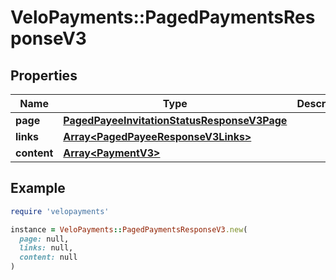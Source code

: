 # VeloPayments::PagedPaymentsResponseV3

## Properties

| Name | Type | Description | Notes |
| ---- | ---- | ----------- | ----- |
| **page** | [**PagedPayeeInvitationStatusResponseV3Page**](PagedPayeeInvitationStatusResponseV3Page.md) |  | [optional] |
| **links** | [**Array&lt;PagedPayeeResponseV3Links&gt;**](PagedPayeeResponseV3Links.md) |  | [optional] |
| **content** | [**Array&lt;PaymentV3&gt;**](PaymentV3.md) |  | [optional] |

## Example

```ruby
require 'velopayments'

instance = VeloPayments::PagedPaymentsResponseV3.new(
  page: null,
  links: null,
  content: null
)
```

